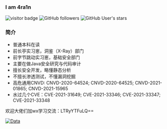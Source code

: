 ### I am 4ra1n
![visitor badge](https://visitor-badge.glitch.me/badge?page_id=4ra1n.4ra1n)
![GitHub followers](https://img.shields.io/github/followers/EmYiQing?style=social)   ![GitHub User's stars](https://img.shields.io/github/stars/EmYiQing?style=social)   
### 简介
- 普通本科在读
- 前长亭实习崽，洞鉴（X-Ray）部门
- 前字节跳动实习崽，基础安全部门
- 主要在做Java安全研究与代码审计
- 擅长安全开发，略懂静态分析
- 不擅长渗透测试，不懂漏洞挖掘
- 高危通用CNVD: CNVD-2020-64524; CNVD-2020-64525; CNVD-2021-01865; CNVD-2021-15965
- 水过几个CVE：CVE-2021-31649; CVE-2021-33346; CVE-2021-33347; CVE-2021-33348

欢迎大佬们加wx学习交流：LTRyYTFuLQ==

[![Data](https://github-readme-stats.vercel.app/api?username=EmYiQing)]()
